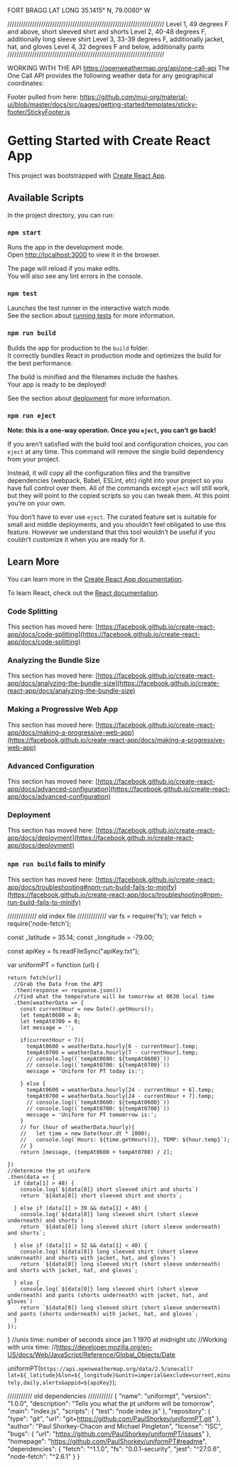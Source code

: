 FORT BRAGG LAT LONG
35.1415° N, 79.0080° W

//////////////////////////////////////////////////////////////////////
Level 1, 49 degrees F and above,  short sleeved shirt and shorts
Level 2, 40-48 degrees F,         additionally long sleeve shirt
Level 3, 33-39 degrees F,         additionally jacket, hat, and gloves
Level 4, 32 degrees F and below,  additionally pants
//////////////////////////////////////////////////////////////////////

WORKING WITH THE API
https://openweathermap.org/api/one-call-api
The One Call API provides the following weather data for any geographical coordinates:

Footer pulled from here:
https://github.com/mui-org/material-ui/blob/master/docs/src/pages/getting-started/templates/sticky-footer/StickyFooter.js

# Getting Started with Create React App

This project was bootstrapped with [Create React App](https://github.com/facebook/create-react-app).

## Available Scripts

In the project directory, you can run:

### `npm start`

Runs the app in the development mode.\
Open [http://localhost:3000](http://localhost:3000) to view it in the browser.

The page will reload if you make edits.\
You will also see any lint errors in the console.

### `npm test`

Launches the test runner in the interactive watch mode.\
See the section about [running tests](https://facebook.github.io/create-react-app/docs/running-tests) for more information.

### `npm run build`

Builds the app for production to the `build` folder.\
It correctly bundles React in production mode and optimizes the build for the best performance.

The build is minified and the filenames include the hashes.\
Your app is ready to be deployed!

See the section about [deployment](https://facebook.github.io/create-react-app/docs/deployment) for more information.

### `npm run eject`

**Note: this is a one-way operation. Once you `eject`, you can’t go back!**

If you aren’t satisfied with the build tool and configuration choices, you can `eject` at any time. This command will remove the single build dependency from your project.

Instead, it will copy all the configuration files and the transitive dependencies (webpack, Babel, ESLint, etc) right into your project so you have full control over them. All of the commands except `eject` will still work, but they will point to the copied scripts so you can tweak them. At this point you’re on your own.

You don’t have to ever use `eject`. The curated feature set is suitable for small and middle deployments, and you shouldn’t feel obligated to use this feature. However we understand that this tool wouldn’t be useful if you couldn’t customize it when you are ready for it.

## Learn More

You can learn more in the [Create React App documentation](https://facebook.github.io/create-react-app/docs/getting-started).

To learn React, check out the [React documentation](https://reactjs.org/).

### Code Splitting

This section has moved here: [https://facebook.github.io/create-react-app/docs/code-splitting](https://facebook.github.io/create-react-app/docs/code-splitting)

### Analyzing the Bundle Size

This section has moved here: [https://facebook.github.io/create-react-app/docs/analyzing-the-bundle-size](https://facebook.github.io/create-react-app/docs/analyzing-the-bundle-size)

### Making a Progressive Web App

This section has moved here: [https://facebook.github.io/create-react-app/docs/making-a-progressive-web-app](https://facebook.github.io/create-react-app/docs/making-a-progressive-web-app)

### Advanced Configuration

This section has moved here: [https://facebook.github.io/create-react-app/docs/advanced-configuration](https://facebook.github.io/create-react-app/docs/advanced-configuration)

### Deployment

This section has moved here: [https://facebook.github.io/create-react-app/docs/deployment](https://facebook.github.io/create-react-app/docs/deployment)

### `npm run build` fails to minify

This section has moved here: [https://facebook.github.io/create-react-app/docs/troubleshooting#npm-run-build-fails-to-minify](https://facebook.github.io/create-react-app/docs/troubleshooting#npm-run-build-fails-to-minify)


/////////////
old index file
/////////////
var fs = require('fs');
var fetch = require('node-fetch');

const _latitude = 35.14;
const _longitude = -79.00;

const apiKey = fs.readFileSync("apiKey.txt");

var uniformPT = function (url) {
    
    return fetch(url)
      //Grab the Data from the API
      .then(response => response.json())
      //find what the temperature will be tomorrow at 0630 local time
      .then(weatherData => {
        const currentHour = new Date().getHours();
        let tempAt0600 = 0;
        let tempAt0700 = 0;
        let message = '';

        if(currentHour < 7){
          tempAt0600 = weatherData.hourly[6 - currentHour].temp;
          tempAt0700 = weatherData.hourly[7 - currentHour].temp;
          // console.log((`tempAt0600: ${tempAt0600}`)) 
          // console.log((`tempAt0700: ${tempAt0700}`)) 
          message = 'Uniform for PT today is:';

        } else {
          tempAt0600 = weatherData.hourly[24 - currentHour + 6].temp;
          tempAt0700 = weatherData.hourly[24 - currentHour + 7].temp;
          // console.log((`tempAt0600: ${tempAt0600}`)) 
          // console.log((`tempAt0700: ${tempAt0700}`)) 
          message = 'Uniform for PT tomomrrow is:';
        }
        // for (hour of weatherData.hourly){
        //   let time = new Date(hour.dt * 1000);
        //   console.log(`Hours: ${time.getHours()}, TEMP: ${hour.temp}`); 
        // }       
        return [message, (tempAt0600 + tempAt0700) / 2];

    })
    //determine the pt uniform
    .then(data => {
      if (data[1] > 48) {
        console.log(`${data[0]} short sleeved shirt and shorts`)
        return `${data[0]} short sleeved shirt and shorts`;

      } else if (data[1] > 39 && data[1] < 49) {
        console.log(`${data[0]} long sleeved shirt (short sleeve underneath) and shorts`)
        return `${data[0]} long sleeved shirt (short sleeve underneath) and shorts`;

      } else if (data[1] > 32 && data[1] < 40) {
        console.log(`${data[0]} long sleeved shirt (short sleeve underneath) and shorts with jacket, hat, and gloves`)
        return `${data[0]} long sleeved shirt (short sleeve underneath) and shorts with jacket, hat, and gloves`;

      } else {
        console.log(`${data[0]} long sleeved shirt (short sleeve underneath) and pants (shorts underneath) with jacket, hat, and gloves`)
        return `${data[0]} long sleeved shirt (short sleeve underneath) and pants (shorts underneath) with jacket, hat, and gloves`;
      }
    }); 
}
//unix time: number of seconds since jan 1 1970 at midnight utc
//Working with unix time:
//https://developer.mozilla.org/en-US/docs/Web/JavaScript/Reference/Global_Objects/Date


uniformPT(`https://api.openweathermap.org/data/2.5/onecall?lat=${_latitude}&lon=${_longitude}&units=imperial&exclude=current,minutely,daily,alerts&appid=${apiKey}`);





///////////
old dependencies
///////////
{
  "name": "uniformpt",
  "version": "1.0.0",
  "description": "Tells you what the pt uniform will be tomorrow",
  "main": "index.js",
  "scripts": {
    "test": "node index.js"
  },
  "repository": {
    "type": "git",
    "url": "git+https://github.com/PaulShorkey/uniformPT.git"
  },
  "author": "Paul Shorkey-Chacon and Michael Pingleton",
  "license": "ISC",
  "bugs": {
    "url": "https://github.com/PaulShorkey/uniformPT/issues"
  },
  "homepage": "https://github.com/PaulShorkey/uniformPT#readme",
  "dependencies": {
    "fetch": "^1.1.0",
    "fs": "0.0.1-security",
    "jest": "^27.0.6",
    "node-fetch": "^2.6.1"
  }
}